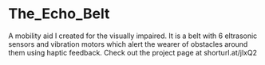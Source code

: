 # The_Echo_Belt
A mobility aid I created for the visually impaired. It is a belt with 6 eltrasonic sensors and vibration motors which alert the wearer of obstacles around them using haptic feedback. Check out the project page at shorturl.at/jlxQ2
